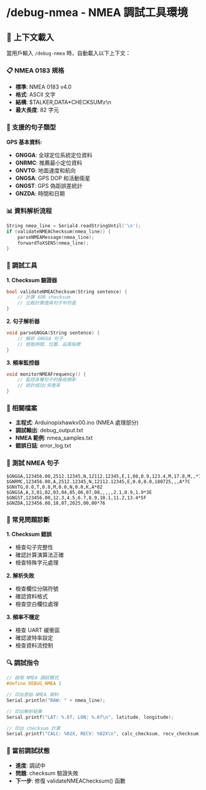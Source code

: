 # /debug-nmea - NMEA 調試工具環境

## 🎯 上下文載入
當用戶輸入 `/debug-nmea` 時，自動載入以下上下文：

### 📋 NMEA 0183 規格
- **標準**: NMEA 0183 v4.0
- **格式**: ASCII 文字
- **結構**: $TALKER,DATA*CHECKSUM\r\n
- **最大長度**: 82 字元

### 🔧 支援的句子類型
**GPS 基本資料:**
- **GNGGA**: 全球定位系統定位資料
- **GNRMC**: 推薦最小定位資料
- **GNVTG**: 地面速度和航向
- **GNGSA**: GPS DOP 和活動衛星
- **GNGST**: GPS 偽距誤差統計
- **GNZDA**: 時間和日期

### 📊 資料解析流程
```cpp
String nmea_line = Serial4.readStringUntil('\n');
if (validateNMEAChecksum(nmea_line)) {
    parseNMEAMessage(nmea_line);
    forwardToXSENS(nmea_line);
}
```

### 🐛 調試工具
**1. Checksum 驗證器**
```cpp
bool validateNMEAChecksum(String sentence) {
    // 計算 XOR checksum
    // 比較計算值與句子中的值
}
```

**2. 句子解析器**
```cpp
void parseGNGGA(String sentence) {
    // 解析 GNGGA 句子
    // 提取時間、位置、品質指標
}
```

**3. 頻率監控器**
```cpp
void monitorNMEAFrequency() {
    // 監控各種句子的接收頻率
    // 統計成功/失敗率
}
```

### 📁 相關檔案
- **主程式**: Arduinopixhawkv00.ino (NMEA 處理部分)
- **調試輸出**: debug_output.txt
- **NMEA 範例**: nmea_samples.txt
- **錯誤日誌**: error_log.txt

### 🧪 測試 NMEA 句子
```
$GNGGA,123456.00,2512.12345,N,12112.12345,E,1,08,0.9,123.4,M,17.8,M,,*7A
$GNRMC,123456.00,A,2512.12345,N,12112.12345,E,0.0,0.0,180725,,,A*7C
$GNVTG,0.0,T,0.0,M,0.0,N,0.0,K,A*02
$GNGSA,A,3,01,02,03,04,05,06,07,08,,,,,2.1,0.9,1.9*3E
$GNGST,123456.00,12.3,4.5,6.7,8.9,10.1,11.2,13.4*5F
$GNZDA,123456.00,18,07,2025,00,00*76
```

### 🎯 常見問題診斷
**1. Checksum 錯誤**
- 檢查句子完整性
- 確認計算演算法正確
- 檢查特殊字元處理

**2. 解析失敗**
- 檢查欄位分隔符號
- 確認資料格式
- 檢查空白欄位處理

**3. 頻率不穩定**
- 檢查 UART 緩衝區
- 確認波特率設定
- 檢查資料流控制

### 🔍 調試指令
```cpp
// 啟用 NMEA 調試模式
#define DEBUG_NMEA 1

// 印出原始 NMEA 資料
Serial.println("RAW: " + nmea_line);

// 印出解析結果
Serial.printf("LAT: %.6f, LON: %.6f\n", latitude, longitude);

// 印出 checksum 計算
Serial.printf("CALC: %02X, RECV: %02X\n", calc_checksum, recv_checksum);
```

### 🎯 當前調試狀態
- **進度**: 調試中
- **問題**: checksum 驗證失敗
- **下一步**: 修復 validateNMEAChecksum() 函數